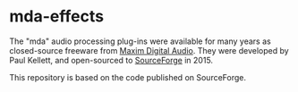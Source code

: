 # mda-effects
The "mda" audio processing plug-ins were available for many years as closed-source freeware from [Maxim Digital Audio](http://mda.smartelectronix/com). They were developed by Paul Kellett, and open-sourced to [SourceForge](https://sourceforge.net/projects/mda-vst/) in 2015.

This repository is based on the code published on SourceForge.

